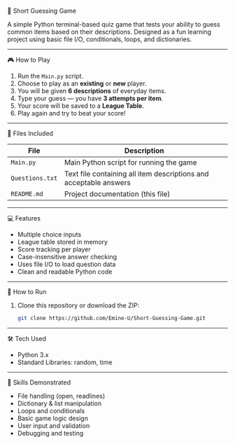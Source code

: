 🧠 Short Guessing Game

A simple Python terminal-based quiz game that tests your ability to guess common items based on their descriptions. Designed as a fun learning project using basic file I/O, conditionals, loops, and dictionaries.

---

🎮 How to Play

1. Run the `Main.py` script.
2. Choose to play as an **existing** or **new** player.
3. You will be given **6 descriptions** of everyday items.
4. Type your guess — you have **3 attempts per item**.
5. Your score will be saved to a **League Table**.
6. Play again and try to beat your score!

---

📁 Files Included

| File | Description |
|------|-------------|
| `Main.py` | Main Python script for running the game |
| `Questions.txt` | Text file containing all item descriptions and acceptable answers |
| `README.md` | Project documentation (this file) |

---

💻 Features

- Multiple choice inputs
- League table stored in memory
- Score tracking per player
- Case-insensitive answer checking
- Uses file I/O to load question data
- Clean and readable Python code

---

🚀 How to Run

1. Clone this repository or download the ZIP:
   ```bash
   git clone https://github.com/Emine-U/Short-Guessing-Game.git

---

🛠 Tech Used

- Python 3.x
- Standard Libraries: random, time

---

🧠 Skills Demonstrated

- File handling (open, readlines)
- Dictionary & list manipulation
- Loops and conditionals
- Basic game logic design
- User input and validation
- Debugging and testing
   

